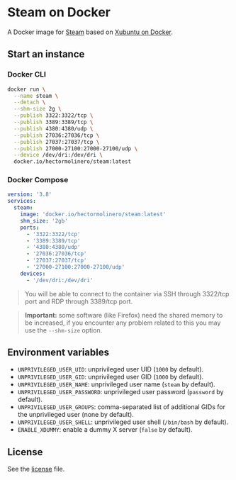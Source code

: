 # Steam on Docker

A Docker image for [Steam](https://steampowered.com) based on [Xubuntu on Docker](https://github.com/hectorm/docker-xubuntu).

## Start an instance

### Docker CLI

```sh
docker run \
  --name steam \
  --detach \
  --shm-size 2g \
  --publish 3322:3322/tcp \
  --publish 3389:3389/tcp \
  --publish 4380:4380/udp \
  --publish 27036:27036/tcp \
  --publish 27037:27037/tcp \
  --publish 27000-27100:27000-27100/udp \
  --device /dev/dri:/dev/dri \
  docker.io/hectormolinero/steam:latest
```

### Docker Compose

```yaml
version: '3.8'
services:
  steam:
    image: 'docker.io/hectormolinero/steam:latest'
    shm_size: '2gb'
    ports:
      - '3322:3322/tcp'
      - '3389:3389/tcp'
      - '4380:4380/udp'
      - '27036:27036/tcp'
      - '27037:27037/tcp'
      - '27000-27100:27000-27100/udp'
    devices:
      - '/dev/dri:/dev/dri'
```

> You will be able to connect to the container via SSH through 3322/tcp port and RDP through 3389/tcp port.

> **Important:** some software (like Firefox) need the shared memory to be increased, if you
encounter any problem related to this you may use the `--shm-size` option.

## Environment variables

* `UNPRIVILEGED_USER_UID`: unprivileged user UID (`1000` by default).
* `UNPRIVILEGED_USER_GID`: unprivileged user GID (`1000` by default).
* `UNPRIVILEGED_USER_NAME`: unprivileged user name (`steam` by default).
* `UNPRIVILEGED_USER_PASSWORD`: unprivileged user password (`password` by default).
* `UNPRIVILEGED_USER_GROUPS`: comma-separated list of additional GIDs for the unprivileged user (none by default).
* `UNPRIVILEGED_USER_SHELL`: unprivileged user shell (`/bin/bash` by default).
* `ENABLE_XDUMMY`: enable a dummy X server (`false` by default).

## License

See the [license](LICENSE.md) file.
